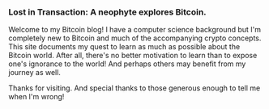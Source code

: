 ### Lost in Transaction: A neophyte explores Bitcoin.

Welcome to my Bitcoin blog! I have a computer science background but
I'm completely new to Bitcoin and much of the accompanying crypto
concepts. This site documents my quest to learn as much as possible
about the Bitcoin world. After all, there's no better motivation to
learn than to expose one's ignorance to the world! And perhaps others
may benefit from my journey as well. 

Thanks for visiting. And special thanks to those generous enough to
tell me when I'm wrong!
